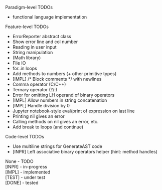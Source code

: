 
Paradigm-level TODOs
- functional language implementation

Feature-level TODOs
- ErrorReporter abstract class
- Show error line and col number
- Reading in user input
- String manipulation
- (Math library)
- File IO
- for..in loops
- Add methods to numbers (+ other primitive types)
- [IMPL] /* Block comments */ with newlines
- Comma operator (C/C++)
- Ternary operator (?/:)
- Error for omitting LH operand of binary operators
- [IMPL] Allow numbers in string concatenation
- [IMPL] Handle division by 0
- Jupyter notebook-style eval/print of expression on last line
- Printing nil gives an error
- Calling methods on nil gives an error, etc.
- Add break to loops (and continue)

Code-level TODOs
- Use multiline strings for GenerateAST code
- [INPR] Left associative binary operators helper (hint: method handles)

None - TODO \
[INPR] - in-progress \
[IMPL] - implemented \
[TEST] - under test \
[DONE] - tested 